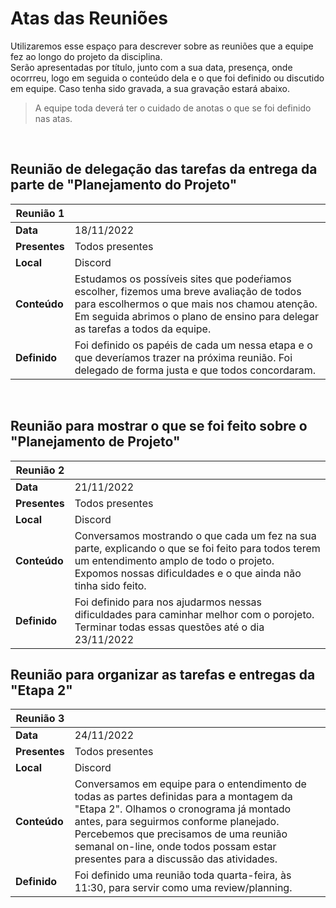 # Atas das Reuniões

Utilizaremos esse espaço para descrever sobre as reuniões que a equipe fez ao longo do projeto da disciplina. <br>
Serão apresentadas por título, junto com a sua data, presença, onde ocorrreu, logo em seguida o conteúdo dela e o que foi definido ou discutido em equipe. Caso tenha sido gravada, a sua gravação estará abaixo. 
<br>
>A equipe toda deverá ter o cuidado de anotas o que se foi definido nas atas.

<br>

## Reunião de delegação das tarefas da entrega da parte de "Planejamento do Projeto"
|Reunião 1|  |
| -- | -- |
|**Data**| 18/11/2022
|**Presentes**| Todos presentes|
|**Local**| Discord|
|**Conteúdo**| Estudamos os possíveis sites que podeŕiamos escolher, fizemos uma breve avaliação de todos para escolhermos o que mais nos chamou atenção. Em seguida abrimos o plano de ensino para delegar as tarefas a todos da equipe.
|**Definido**| Foi definido os papéis de cada um nessa etapa e o que deveríamos trazer na próxima reunião. Foi delegado de forma justa e que todos concordaram.
<br>

## Reunião para mostrar o que se foi feito sobre o "Planejamento de Projeto"
|Reunião 2|  |
| -- | -- |
|**Data**| 21/11/2022
|**Presentes**| Todos presentes|
|**Local**| Discord|
|**Conteúdo**| Conversamos mostrando o que cada um fez na sua parte, explicando o que se foi feito para todos terem um entendimento amplo de todo o projeto. Expomos nossas dificuldades e o que ainda não tinha sido feito.
|**Definido**| Foi definido para nos ajudarmos nessas dificuldades para caminhar melhor com o porojeto. Terminar todas essas questões até o dia 23/11/2022

## Reunião para organizar as tarefas e entregas da "Etapa 2"
|Reunião 3|  |
| -- | -- |
|**Data**| 24/11/2022 |
|**Presentes**| Todos presentes |
|**Local**| Discord |
|**Conteúdo**| Conversamos em equipe para o entendimento de todas as partes definidas para a montagem da "Etapa 2". Olhamos o cronograma já montado antes, para seguirmos conforme planejado. Percebemos que precisamos de uma reunião semanal on-line, onde todos possam estar presentes para a discussão das atividades. |
|**Definido**| Foi definido uma reunião toda quarta-feira, às 11:30, para servir como uma review/planning. |
